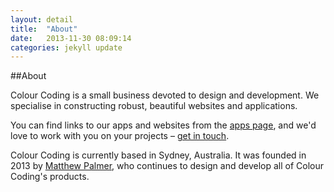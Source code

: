 ```yaml
---
layout: detail
title:  "About"
date:   2013-11-30 08:09:14
categories: jekyll update
---
```


##About

Colour Coding is a small business devoted to design and development. We specialise in constructing robust, beautiful websites and applications.

You can find links to our apps and websites from the <a href="../apps/">apps page</a>, and we'd love to work with you on your projects – <a href="../contact/">get in touch</a>.

Colour Coding is currently based in Sydney, Australia. It was founded in 2013 by <a href="http://palmer.im">Matthew Palmer</a>, who continues to design and develop all of Colour Coding's products.

